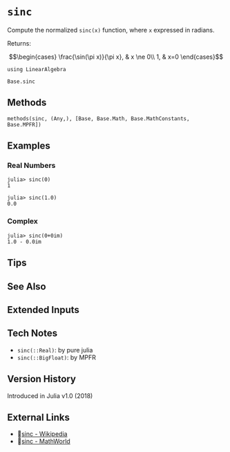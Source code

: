 # `sinc`

Compute the normalized `sinc(x)` function, where `x` expressed in radians.

Returns:
```math
\begin{cases}
\frac{\sin(\pi x)}{\pi x},  & x \ne 0\\
1,  & x=0
\end{cases}
```

```@setup repl_only
using LinearAlgebra
```
```@docs
Base.sinc
```


## Methods

```@repl
methods(sinc, (Any,), [Base, Base.Math, Base.MathConstants, Base.MPFR])
```


## Examples

### Real Numbers
```jldoctest
julia> sinc(0)
1

julia> sinc(1.0)
0.0
```

### Complex
```jldoctest
julia> sinc(0+0im)
1.0 - 0.0im
```

## Tips


## See Also


## Extended Inputs


## Tech Notes

- `sinc(::Real)`: by pure julia
- `sinc(::BigFloat)`: by MPFR


## Version History

Introduced in Julia v1.0 (2018)


## External Links
- 🔗[sinc - Wikipedia](https://en.wikipedia.org/wiki/ )
- 🔗[sinc - MathWorld](https://mathworld.wolfram.com/ )
